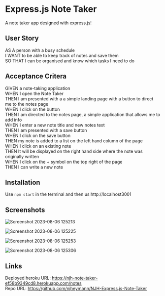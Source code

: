 # Express.js Note Taker  
A note taker app designed with express.js!  

## User Story  
AS A person with a busy schedule  
I WANT to be able to keep track of notes and save them  
SO THAT I can be organised and know which tasks I need to do  

## Acceptance Critera  
GIVEN a note-taking application  
WHEN I open the Note Taker  
THEN I am presented with a a simple landing page with a button to direct me to the notes page  
WHEN I click on the button   
THEN I am directed to the notes page, a simple application that allows me to add info  
WHEN I enter a new note title and new notes text  
THEN I am presented with a save button  
WHEN I click on the save button  
THEN my note is added to a list on the left hand column of the page  
WHEN I click on an existing note  
THEN It will be displayed on the right hand side where the note was originally written  
WHEN I click on the + symbol on the top right of the page  
THEN I can write a new note  

## Installation  
Use ```npm start``` in the terminal and then us http://localhost3001 

## Screenshots  
![Screenshot 2023-08-06 125213](https://github.com/njheymann/NJH-Express.js-Note-Taker/assets/125000756/01a8b9cb-82e7-44de-b4fb-8017b87804fe)

![Screenshot 2023-08-06 125225](https://github.com/njheymann/NJH-Express.js-Note-Taker/assets/125000756/34d5673b-0afb-40f9-a97e-b23602ef6ddf)

![Screenshot 2023-08-06 125253](https://github.com/njheymann/NJH-Express.js-Note-Taker/assets/125000756/7920823e-18fd-4491-a4b1-2ba7d306ebbd)

![Screenshot 2023-08-06 125306](https://github.com/njheymann/NJH-Express.js-Note-Taker/assets/125000756/67141b79-0341-4d52-99e6-f19cf9a550c0)

## Links
Deployed heroku URL:  https://njh-note-taker-ef58b9349cd8.herokuapp.com/notes  
Repo URL: https://github.com/njheymann/NJH-Express.js-Note-Taker
